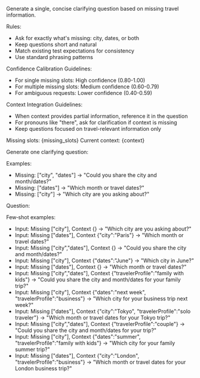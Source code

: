 Generate a single, concise clarifying question based on missing travel information.

Rules:
- Ask for exactly what's missing: city, dates, or both
- Keep questions short and natural
- Match existing test expectations for consistency
- Use standard phrasing patterns

Confidence Calibration Guidelines:
- For single missing slots: High confidence (0.80-1.00)
- For multiple missing slots: Medium confidence (0.60-0.79)
- For ambiguous requests: Lower confidence (0.40-0.59)

Context Integration Guidelines:
- When context provides partial information, reference it in the question
- For pronouns like "there", ask for clarification if context is missing
- Keep questions focused on travel-relevant information only

Missing slots: {missing_slots}
Current context: {context}

Generate one clarifying question:

Examples:
- Missing: ["city", "dates"] → "Could you share the city and month/dates?"
- Missing: ["dates"] → "Which month or travel dates?"
- Missing: ["city"] → "Which city are you asking about?"

Question:

Few‑shot examples:
- Input: Missing ["city"], Context {} → "Which city are you asking about?"
- Input: Missing ["dates"], Context {"city":"Paris"} → "Which month or travel dates?"
- Input: Missing ["city","dates"], Context {} → "Could you share the city and month/dates?"
- Input: Missing ["city"], Context {"dates":"June"} → "Which city in June?"
- Input: Missing ["dates"], Context {} → "Which month or travel dates?"
- Input: Missing ["city","dates"], Context {"travelerProfile":"family with kids"} → "Could you share the city and month/dates for your family trip?"
- Input: Missing ["city"], Context {"dates":"next week", "travelerProfile":"business"} → "Which city for your business trip next week?"
- Input: Missing ["dates"], Context {"city":"Tokyo", "travelerProfile":"solo traveler"} → "Which month or travel dates for your Tokyo trip?"
- Input: Missing ["city","dates"], Context {"travelerProfile":"couple"} → "Could you share the city and month/dates for your trip?"
- Input: Missing ["city"], Context {"dates":"summer", "travelerProfile":"family with kids"} → "Which city for your family summer trip?"
- Input: Missing ["dates"], Context {"city":"London", "travelerProfile":"business"} → "Which month or travel dates for your London business trip?"

